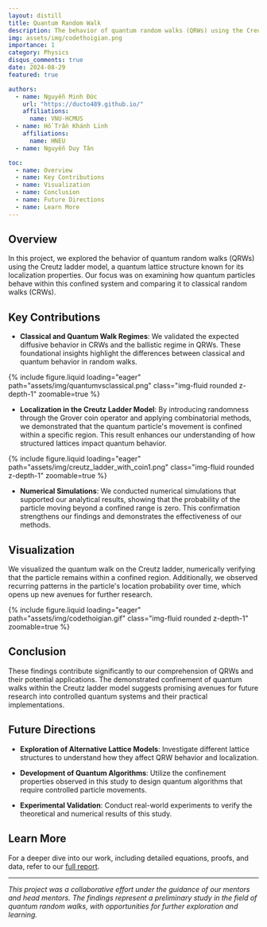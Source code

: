 ```yaml
---
layout: distill
title: Quantum Random Walk
description: The behavior of quantum random walks (QRWs) using the Creutz ladder model
img: assets/img/codethoigian.png
importance: 1
category: Physics
disqus_comments: true
date: 2024-08-29
featured: true

authors:
  - name: Nguyễn Minh Đức
    url: "https://ducto489.github.io/"
    affiliations:
      name: VNU-HCMUS
  - name: Hồ Trần Khánh Linh
    affiliations:
      name: HNEU
  - name: Nguyễn Duy Tân

toc:
  - name: Overview
  - name: Key Contributions
  - name: Visualization
  - name: Conclusion
  - name: Future Directions
  - name: Learn More
---
```


## Overview
In this project, we explored the behavior of quantum random walks (QRWs) using the Creutz ladder model, a quantum lattice structure known for its localization properties. Our focus was on examining how quantum particles behave within this confined system and comparing it to classical random walks (CRWs).

## Key Contributions
- **Classical and Quantum Walk Regimes**: We validated the expected diffusive behavior in CRWs and the ballistic regime in QRWs. These foundational insights highlight the differences between classical and quantum behavior in random walks.

<div class="row mt-3">
    <div class="col-sm mt-3 mt-md-0">
        {% include figure.liquid loading="eager" path="assets/img/quantumvsclassical.png" class="img-fluid rounded z-depth-1" zoomable=true %}
    </div>
</div>

- **Localization in the Creutz Ladder Model**: By introducing randomness through the Grover coin operator and applying combinatorial methods, we demonstrated that the quantum particle's movement is confined within a specific region. This result enhances our understanding of how structured lattices impact quantum behavior.

<div class="row mt-3">
    <div class="col-sm mt-3 mt-md-0">
        {% include figure.liquid loading="eager" path="assets/img/creutz_ladder_with_coin1.png" class="img-fluid rounded z-depth-1" zoomable=true %}
    </div>
</div>

- **Numerical Simulations**: We conducted numerical simulations that supported our analytical results, showing that the probability of the particle moving beyond a confined range is zero. This confirmation strengthens our findings and demonstrates the effectiveness of our methods.

## Visualization
We visualized the quantum walk on the Creutz ladder, numerically verifying that the particle remains within a confined region. Additionally, we observed recurring patterns in the particle's location probability over time, which opens up new avenues for further research.

<div class="row mt-3">
    <div class="col-sm mt-3 mt-md-0">
        {% include figure.liquid loading="eager" path="assets/img/codethoigian.gif" class="img-fluid rounded z-depth-1" zoomable=true %}
    </div>
</div>

## Conclusion
These findings contribute significantly to our comprehension of QRWs and their potential applications. The demonstrated confinement of quantum walks within the Creutz ladder model suggests promising avenues for future research into controlled quantum systems and their practical implementations.

## Future Directions
- **Exploration of Alternative Lattice Models**: Investigate different lattice structures to understand how they affect QRW behavior and localization.
  
- **Development of Quantum Algorithms**: Utilize the confinement properties observed in this study to design quantum algorithms that require controlled particle movements.
  
- **Experimental Validation**: Conduct real-world experiments to verify the theoretical and numerical results of this study.

## Learn More
For a deeper dive into our work, including detailed equations, proofs, and data, refer to our [full report](https://ducto489.github.io/assets/pdf/Report___Group_1.pdf).

---

*This project was a collaborative effort under the guidance of our mentors and head mentors. The findings represent a preliminary study in the field of quantum random walks, with opportunities for further exploration and learning.*